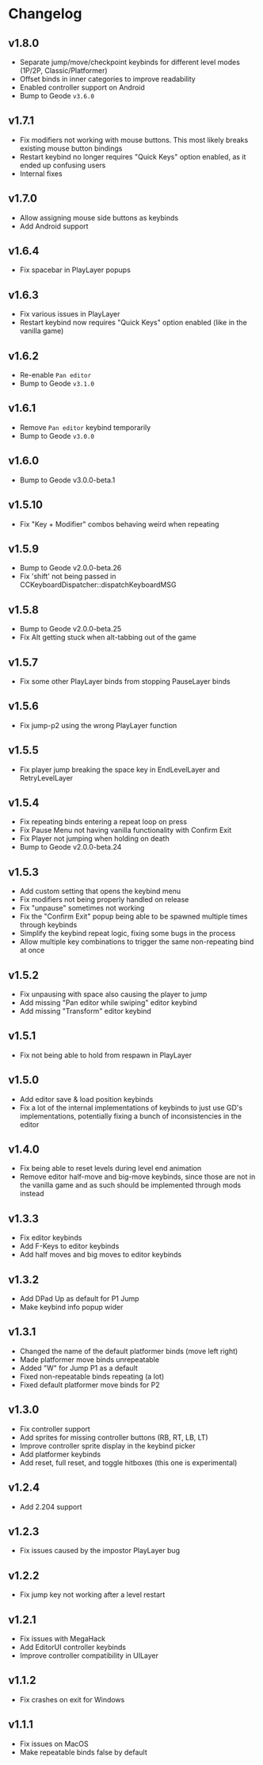 # Changelog

## v1.8.0
 - Separate jump/move/checkpoint keybinds for different level modes (1P/2P, Classic/Platformer)
 - Offset binds in inner categories to improve readability
 - Enabled controller support on Android
 - Bump to Geode `v3.6.0`

## v1.7.1

 - Fix modifiers not working with mouse buttons. This most likely breaks existing mouse button bindings
 - Restart keybind no longer requires "Quick Keys" option enabled, as it ended up confusing users
 - Internal fixes

## v1.7.0

 - Allow assigning mouse side buttons as keybinds
 - Add Android support

## v1.6.4

 - Fix spacebar in PlayLayer popups

## v1.6.3

 - Fix various issues in PlayLayer
 - Restart keybind now requires "Quick Keys" option enabled (like in the vanilla game)

## v1.6.2

 - Re-enable `Pan editor`
 - Bump to Geode `v3.1.0`

## v1.6.1

 - Remove `Pan editor` keybind temporarily
 - Bump to Geode `v3.0.0`

## v1.6.0

 - Bump to Geode v3.0.0-beta.1

## v1.5.10

 - Fix "Key + Modifier" combos behaving weird when repeating

## v1.5.9

 - Bump to Geode v2.0.0-beta.26
 - Fix 'shift' not being passed in CCKeyboardDispatcher::dispatchKeyboardMSG

## v1.5.8

 - Bump to Geode v2.0.0-beta.25
 - Fix Alt getting stuck when alt-tabbing out of the game

## v1.5.7

 - Fix some other PlayLayer binds from stopping PauseLayer binds

## v1.5.6

 - Fix jump-p2 using the wrong PlayLayer function

## v1.5.5

 - Fix player jump breaking the space key in EndLevelLayer and RetryLevelLayer

## v1.5.4

 - Fix repeating binds entering a repeat loop on press
 - Fix Pause Menu not having vanilla functionality with Confirm Exit
 - Fix Player not jumping when holding on death
 - Bump to Geode v2.0.0-beta.24

## v1.5.3

 - Add custom setting that opens the keybind menu
 - Fix modifiers not being properly handled on release
 - Fix "unpause" sometimes not working
 - Fix the "Confirm Exit" popup being able to be spawned multiple times through keybinds
 - Simplify the keybind repeat logic, fixing some bugs in the process
 - Allow multiple key combinations to trigger the same non-repeating bind at once

## v1.5.2

 - Fix unpausing with space also causing the player to jump
 - Add missing "Pan editor while swiping" editor keybind
 - Add missing "Transform" editor keybind

## v1.5.1

 - Fix not being able to hold from respawn in PlayLayer

## v1.5.0

 - Add editor save & load position keybinds
 - Fix a lot of the internal implementations of keybinds to just use GD's implementations, potentially fixing a bunch of inconsistencies in the editor

## v1.4.0
 
 - Fix being able to reset levels during level end animation
 - Remove editor half-move and big-move keybinds, since those are not in the vanilla game and as such should be implemented through mods instead

## v1.3.3

- Fix editor keybinds
- Add F-Keys to editor keybinds
- Add half moves and big moves to editor keybinds

## v1.3.2

- Add DPad Up as default for P1 Jump
- Make keybind info popup wider

## v1.3.1

- Changed the name of the default platformer binds (move left right)
- Made platformer move binds unrepeatable
- Added "W" for Jump P1 as a default
- Fixed non-repeatable binds repeating (a lot)
- Fixed default platformer move binds for P2

## v1.3.0

- Fix controller support
- Add sprites for missing controller buttons (RB, RT, LB, LT)
- Improve controller sprite display in the keybind picker
- Add platformer keybinds
- Add reset, full reset, and toggle hitboxes (this one is experimental)

## v1.2.4

- Add 2.204 support

## v1.2.3

- Fix issues caused by the impostor PlayLayer bug

## v1.2.2

- Fix jump key not working after a level restart

## v1.2.1

- Fix issues with MegaHack
- Add EditorUI controller keybinds
- Improve controller compatibility in UILayer

## v1.1.2

- Fix crashes on exit for Windows

## v1.1.1

- Fix issues on MacOS
- Make repeatable binds false by default
